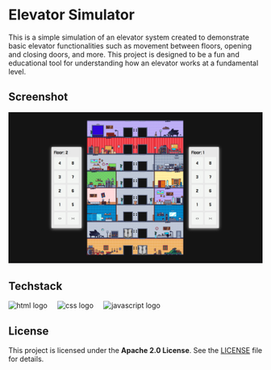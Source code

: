 # Elevator Simulator

<p>This is a simple simulation of an elevator system created to demonstrate basic elevator functionalities such as movement between floors, opening and closing doors, and more. This project is designed to be a fun and educational tool for understanding how an elevator works at a fundamental level.</p>

## Screenshot

<img src="./images/elevator_screenshot.png" />

## Techstack

<div align="left">
  <img src="https://cdn.jsdelivr.net/gh/devicons/devicon/icons/html5/html5-original.svg" height="30" alt="html logo"  />
  <img width="12" />
  <img src="https://cdn.jsdelivr.net/gh/devicons/devicon/icons/css3/css3-original.svg" height="30" alt="css logo"  />
  <img width="12" />
  <img src="https://cdn.jsdelivr.net/gh/devicons/devicon/icons/javascript/javascript-original.svg" height="30" alt="javascript logo"  />
  <img width="12" />
</div>


## License
This project is licensed under the **Apache 2.0 License**. See the [LICENSE](LICENSE) file for details.
